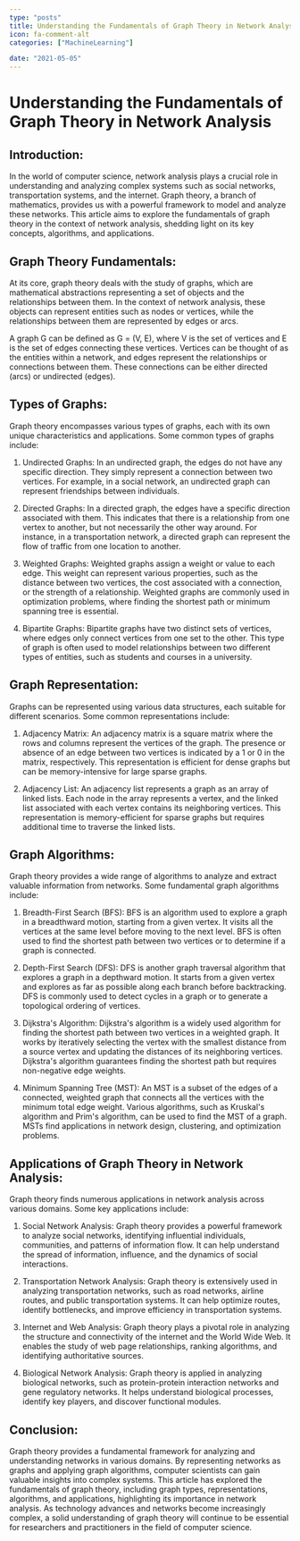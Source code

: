 ```yaml
---
type: "posts"
title: Understanding the Fundamentals of Graph Theory in Network Analysis
icon: fa-comment-alt
categories: ["MachineLearning"]

date: "2021-05-05"
---
```




# Understanding the Fundamentals of Graph Theory in Network Analysis

## Introduction:
In the world of computer science, network analysis plays a crucial role in understanding and analyzing complex systems such as social networks, transportation systems, and the internet. Graph theory, a branch of mathematics, provides us with a powerful framework to model and analyze these networks. This article aims to explore the fundamentals of graph theory in the context of network analysis, shedding light on its key concepts, algorithms, and applications.

## Graph Theory Fundamentals:
At its core, graph theory deals with the study of graphs, which are mathematical abstractions representing a set of objects and the relationships between them. In the context of network analysis, these objects can represent entities such as nodes or vertices, while the relationships between them are represented by edges or arcs.

A graph G can be defined as G = (V, E), where V is the set of vertices and E is the set of edges connecting these vertices. Vertices can be thought of as the entities within a network, and edges represent the relationships or connections between them. These connections can be either directed (arcs) or undirected (edges).

## Types of Graphs:
Graph theory encompasses various types of graphs, each with its own unique characteristics and applications. Some common types of graphs include:

1. Undirected Graphs: In an undirected graph, the edges do not have any specific direction. They simply represent a connection between two vertices. For example, in a social network, an undirected graph can represent friendships between individuals.

2. Directed Graphs: In a directed graph, the edges have a specific direction associated with them. This indicates that there is a relationship from one vertex to another, but not necessarily the other way around. For instance, in a transportation network, a directed graph can represent the flow of traffic from one location to another.

3. Weighted Graphs: Weighted graphs assign a weight or value to each edge. This weight can represent various properties, such as the distance between two vertices, the cost associated with a connection, or the strength of a relationship. Weighted graphs are commonly used in optimization problems, where finding the shortest path or minimum spanning tree is essential.

4. Bipartite Graphs: Bipartite graphs have two distinct sets of vertices, where edges only connect vertices from one set to the other. This type of graph is often used to model relationships between two different types of entities, such as students and courses in a university.

## Graph Representation:
Graphs can be represented using various data structures, each suitable for different scenarios. Some common representations include:

1. Adjacency Matrix: An adjacency matrix is a square matrix where the rows and columns represent the vertices of the graph. The presence or absence of an edge between two vertices is indicated by a 1 or 0 in the matrix, respectively. This representation is efficient for dense graphs but can be memory-intensive for large sparse graphs.

2. Adjacency List: An adjacency list represents a graph as an array of linked lists. Each node in the array represents a vertex, and the linked list associated with each vertex contains its neighboring vertices. This representation is memory-efficient for sparse graphs but requires additional time to traverse the linked lists.

## Graph Algorithms:
Graph theory provides a wide range of algorithms to analyze and extract valuable information from networks. Some fundamental graph algorithms include:

1. Breadth-First Search (BFS): BFS is an algorithm used to explore a graph in a breadthward motion, starting from a given vertex. It visits all the vertices at the same level before moving to the next level. BFS is often used to find the shortest path between two vertices or to determine if a graph is connected.

2. Depth-First Search (DFS): DFS is another graph traversal algorithm that explores a graph in a depthward motion. It starts from a given vertex and explores as far as possible along each branch before backtracking. DFS is commonly used to detect cycles in a graph or to generate a topological ordering of vertices.

3. Dijkstra's Algorithm: Dijkstra's algorithm is a widely used algorithm for finding the shortest path between two vertices in a weighted graph. It works by iteratively selecting the vertex with the smallest distance from a source vertex and updating the distances of its neighboring vertices. Dijkstra's algorithm guarantees finding the shortest path but requires non-negative edge weights.

4. Minimum Spanning Tree (MST): An MST is a subset of the edges of a connected, weighted graph that connects all the vertices with the minimum total edge weight. Various algorithms, such as Kruskal's algorithm and Prim's algorithm, can be used to find the MST of a graph. MSTs find applications in network design, clustering, and optimization problems.

## Applications of Graph Theory in Network Analysis:
Graph theory finds numerous applications in network analysis across various domains. Some key applications include:

1. Social Network Analysis: Graph theory provides a powerful framework to analyze social networks, identifying influential individuals, communities, and patterns of information flow. It can help understand the spread of information, influence, and the dynamics of social interactions.

2. Transportation Network Analysis: Graph theory is extensively used in analyzing transportation networks, such as road networks, airline routes, and public transportation systems. It can help optimize routes, identify bottlenecks, and improve efficiency in transportation systems.

3. Internet and Web Analysis: Graph theory plays a pivotal role in analyzing the structure and connectivity of the internet and the World Wide Web. It enables the study of web page relationships, ranking algorithms, and identifying authoritative sources.

4. Biological Network Analysis: Graph theory is applied in analyzing biological networks, such as protein-protein interaction networks and gene regulatory networks. It helps understand biological processes, identify key players, and discover functional modules.

## Conclusion:
Graph theory provides a fundamental framework for analyzing and understanding networks in various domains. By representing networks as graphs and applying graph algorithms, computer scientists can gain valuable insights into complex systems. This article has explored the fundamentals of graph theory, including graph types, representations, algorithms, and applications, highlighting its importance in network analysis. As technology advances and networks become increasingly complex, a solid understanding of graph theory will continue to be essential for researchers and practitioners in the field of computer science.